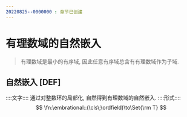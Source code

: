 ```yaml
---
20220825--0000000 : 章节已创建
---
```

# 有理数域的自然嵌入
> 有理数域是最小的有序域, 因此任意有序域总含有有理数域作为子域. 
## 自然嵌入 [DEF]
::::文字::::
通过对整数环的局部化, 自然得到有理数域的自然嵌入. 
::::形式::::
$$
\fn:\embrational::(\cls\;\ordfield)\to\Set{\rm T}
$$
